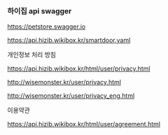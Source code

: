 ### 하이집 api swagger

https://petstore.swagger.io

https://api.hizib.wikibox.kr/smartdoor.yaml 


개인정보 처리 방침

https://api.hizib.wikibox.kr/html/user/privacy.html

http://wisemonster.kr/user/privacy.html

http://wisemonster.kr/user/privacy_eng.html

이용약관

https://api.hizib.wikibox.kr/html/user/agreement.html


